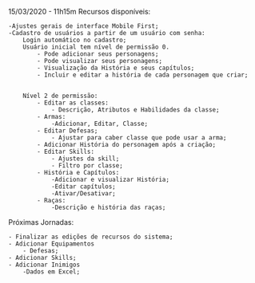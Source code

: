 15/03/2020 - 11h15m
Recursos disponíveis:

    -Ajustes gerais de interface Mobile First;
    -Cadastro de usuários a partir de um usuário com senha:
        Login automático no cadastro;
        Usuário inicial tem nível de permissão 0.     
            - Pode adicionar seus personagens;
            - Pode visualizar seus personagens;
            - Visualização da História e seus capítulos;
            - Incluir e editar a história de cada personagem que criar;
    
        
        Nível 2 de permissão:
            - Editar as classes:
                - Descrição, Atributos e Habilidades da classe;
            - Armas:
                -Adicionar, Editar, Classe;
            - Editar Defesas;
                - Ajustar para caber classe que pode usar a arma;
            - Adicionar História do personagem após a criação;
            - Editar Skills:
                - Ajustes da skill;
                - Filtro por classe;
            - História e Capítulos:
                -Adicionar e visualizar História;
                -Editar capítulos;
                -Ativar/Desativar;
            - Raças:
                -Descrição e história das raças;

Próximas Jornadas:

    - Finalizar as edições de recursos do sistema;
    - Adicionar Equipamentos
        - Defesas;
    - Adicionar Skills;
    - Adicionar Inimigos
        -Dados em Excel;
    

    
